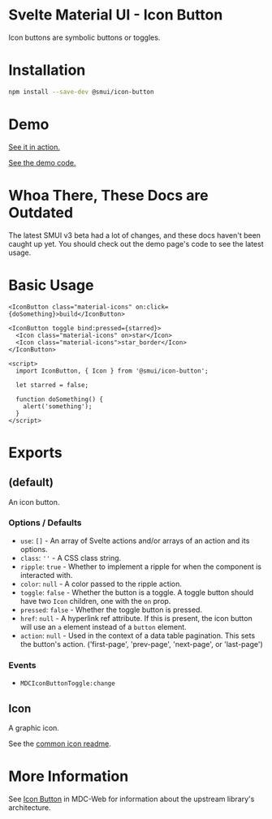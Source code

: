 # Svelte Material UI - Icon Button

Icon buttons are symbolic buttons or toggles.

# Installation

```sh
npm install --save-dev @smui/icon-button
```

# Demo

[See it in action.](https://sveltematerialui.com/demo/icon-button)

[See the demo code.](/site/src/routes/demo/icon-button/)

# Whoa There, These Docs are Outdated

The latest SMUI v3 beta had a lot of changes, and these docs haven't been caught up yet. You should check out the demo page's code to see the latest usage.

# Basic Usage

```svelte
<IconButton class="material-icons" on:click={doSomething}>build</IconButton>

<IconButton toggle bind:pressed={starred}>
  <Icon class="material-icons" on>star</Icon>
  <Icon class="material-icons">star_border</Icon>
</IconButton>

<script>
  import IconButton, { Icon } from '@smui/icon-button';

  let starred = false;

  function doSomething() {
    alert('something');
  }
</script>
```

# Exports

## (default)

An icon button.

### Options / Defaults

- `use`: `[]` - An array of Svelte actions and/or arrays of an action and its options.
- `class`: `''` - A CSS class string.
- `ripple`: `true` - Whether to implement a ripple for when the component is interacted with.
- `color`: `null` - A color passed to the ripple action.
- `toggle`: `false` - Whether the button is a toggle. A toggle button should have two `Icon` children, one with the `on` prop.
- `pressed`: `false` - Whether the toggle button is pressed.
- `href`: `null` - A hyperlink ref attribute. If this is present, the icon button will use an `a` element instead of a `button` element.
- `action`: `null` - Used in the context of a data table pagination. This sets the button's action. ('first-page', 'prev-page', 'next-page', or 'last-page')

### Events

- `MDCIconButtonToggle:change`

## Icon

A graphic icon.

See the [common icon readme](/packages/common/README.md#icon).

# More Information

See [Icon Button](https://github.com/material-components/material-components-web/tree/v10.0.0/packages/mdc-icon-button) in MDC-Web for information about the upstream library's architecture.
